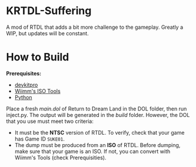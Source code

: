 # KRTDL-Suffering
A mod of RTDL that adds a bit more challenge to the gameplay. Greatly a WIP, but updates will be constant.

# How to Build
**Prerequisites:**
- [devkitpro](https://devkitpro.org/wiki/Getting_Started "devkitpro")
- [Wiimm's ISO Tools](https://wit.wiimm.de/ "Wiimm's ISO Tools")
- [Python](https://www.python.org/ "Python")

Place a fresh *main.dol* of Return to Dream Land in the DOL folder, then run inject.py. The output will be generated in the *build* folder. However, the DOL that you use must meet two criteria:
- It must be the **NTSC** version of RTDL. To verify, check that your game has Game ID `SUKE01`.
- The dump must be produced from an **ISO** of RTDL. Before dumping, make sure that your game is an ISO. If not, you can convert with Wiimm's Tools (check Prerequisities).
